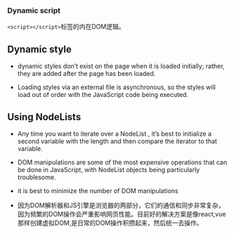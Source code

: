 ### Dynamic script
`<script></script>`标签的内在DOM逻辑。


## Dynamic style
+ dynamic styles don’t exist on the page when it is loaded initially; rather,
they are added after the page has been loaded.

+ Loading styles via an external file is asynchronous, so the styles will load out of order with the
JavaScript code being executed.

## Using NodeLists
+ Any time you want to iterate over a  NodeList , it’s best to initialize a second variable with the length and then compare the iterator to that variable.

+ DOM manipulations are some of the most expensive operations that can be done in
JavaScript, with  NodeList objects being particularly troublesome. 
+ it is best to minimize the number of DOM manipulations

+ 因为DOM解析器和JS引擎是浏览器的两部分，它们的通信和同步非常复杂，因为频繁的DOM操作会严重影响网页性能。目前好的解决方案是像react,vue那样创建虚拟DOM,是日常的DOM操作积攒起来，然后统一去操作。








